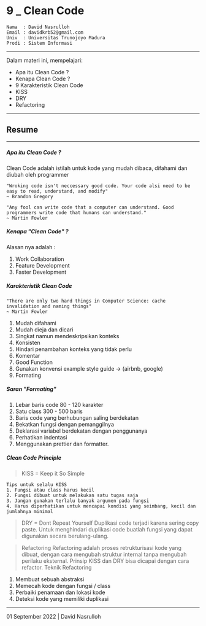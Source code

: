 # 9 \_ Clean Code

```
Nama  : David Nasrulloh
Email : davidkrb52@gmail.com
Univ  : Universitas Trunojoyo Madura
Prodi : Sistem Informasi
```

---

Dalam materi ini, mempelajari:

- Apa itu Clean Code ?
- Kenapa Clean Code ?
- 9 Karakteristik Clean Code
- KISS
- DRY
- Refactoring

---

## Resume

---

##### Apa itu Clean Code ?

Clean Code adalah istilah untuk kode yang mudah dibaca, difahami dan diubah oleh programmer

```
"Wroking code isn't neccessary good code. Your code alsi need to be easy to read, understand, and modify"
~ Brandon Gregory

"Any fool can write code that a computer can understand. Good programmers write code that humans can understand."
~ Martin Fowler
```

##### Kenapa "Clean Code" ?

Alasan nya adalah :

1. Work Collaboration
2. Feature Development
3. Faster Development

##### Karakteristik Clean Code

```
"There are only two hard things in Computer Science: cache invalidation and naming things"
~ Martin Fowler
```

1. Mudah difahami
2. Mudah dieja dan dicari
3. Singkat namun mendeskripsikan konteks
4. Konsisten
5. Hindari penambahan konteks yang tidak perlu
6. Komentar
7. Good Function
8. Gunakan konvensi example style guide -> (airbnb, google)
9. Formating

##### Saran "Formating"

1. Lebar baris code 80 - 120 karakter
2. Satu class 300 - 500 baris
3. Baris code yang berhubungan saling berdekatan
4. Bekatkan fungsi dengan pemanggilnya
5. Deklarasi variabel berdekatan dengan penggunanya
6. Perhatikan indentasi
7. Menggunakan prettier dan formatter.

##### Clean Code Principle

> KISS = Keep it So Simple

```
Tips untuk selalu KISS
1. Fungsi atau class harus kecil
2. Fungsi dibuat untuk melakukan satu tugas saja
3. Jangan gunakan terlalu banyak argumen pada fungsi
4. Harus diperhatikan untuk mencapai kondisi yang seimbang, kecil dan jumlahnya minimal
```

> DRY = Dont Repeat Yourself
> Duplikasi code terjadi karena sering copy paste. Untuk menghindari duplikasi code buatlah fungsi yang dapat digunakan secara berulang-ulang.

> Refactoring
> Refactoring adalah proses retrukturisasi kode yang dibuat, dengan cara mengubah struktur internal tanpa mengubah perilaku eksternal. Prinsip KISS dan DRY bisa dicapai dengan cara refactor.
> Teknik Refactoring

1. Membuat sebuah abstraksi
2. Memecah kode dengan fungsi / class
3. Perbaiki penamaan dan lokasi kode
4. Deteksi kode yang memiliki duplikasi

---

01 September 2022 | David Nasrulloh
